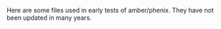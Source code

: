 Here are some files used in early tests of amber/phenix.  They have not been
updated in many years.
